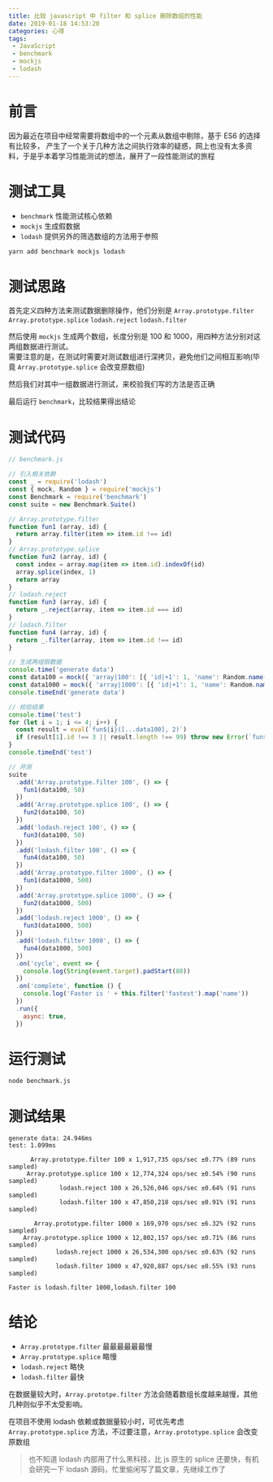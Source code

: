 ```yaml
---
title: 比较 javascript 中 filter 和 splice 删除数组的性能
date: 2019-01-18 14:53:20
categories: 心得
tags:
 - JavaScript
 - benchmark
 - mockjs
 - lodash
---
```


# 前言

因为最近在项目中经常需要将数组中的一个元素从数组中剔除，基于 ES6 的选择有比较多，
产生了一个关于几种方法之间执行效率的疑惑，网上也没有太多资料，于是乎本着学习性能测试的想法，展开了一段性能测试的旅程

# 测试工具

- `benchmark` 性能测试核心依赖
- `mockjs` 生成假数据
- `lodash` 提供另外的筛选数组的方法用于参照

``` bash
yarn add benchmark mockjs lodash
```

# 测试思路

首先定义四种方法来测试数据删除操作，他们分别是 `Array.prototype.filter` `Array.prototype.splice` `lodash.reject` `lodash.filter` 

然后使用 `mockjs` 生成两个数组，长度分别是 100 和 1000，用四种方法分别对这两组数据进行测试。  
需要注意的是，在测试时需要对测试数组进行深拷贝，避免他们之间相互影响(毕竟 `Array.prototype.splice` 会改变原数组)

然后我们对其中一组数据进行测试，来校验我们写的方法是否正确

最后运行 `benchmark`，比较结果得出结论

<!-- more -->

# 测试代码

``` js
// benchmark.js

// 引入相关依赖
const _ = require('lodash')
const { mock, Random } = require('mockjs')
const Benchmark = require('benchmark')
const suite = new Benchmark.Suite()

// Array.prototype.filter
function fun1 (array, id) {
  return array.filter(item => item.id !== id)
}
// Array.prototype.splice
function fun2 (array, id) {
  const index = array.map(item => item.id).indexOf(id)
  array.splice(index, 1)
  return array
}
// lodash.reject
function fun3 (array, id) {
  return _.reject(array, item => item.id === id)
}
// lodash.filter
function fun4 (array, id) {
  return _.filter(array, item => item.id !== id)
}

// 生成两组假数据
console.time('generate data')
const data100 = mock({ 'array|100': [{ 'id|+1': 1, 'name': Random.name(), 'content': Random.paragraph() }] }).array
const data1000 = mock({ 'array|1000': [{ 'id|+1': 1, 'name': Random.name(), 'content': Random.paragraph() }] }).array
console.timeEnd('generate data')

// 校验结果
console.time('test')
for (let i = 1; i <= 4; i++) {
  const result = eval(`fun${i}([...data100], 2)`)
  if (result[1].id !== 3 || result.length !== 99) throw new Error(`fun${i} test failed.`)
}
console.timeEnd('test')

// 开测
suite
  .add('Array.prototype.filter 100', () => {
    fun1(data100, 50)
  })
  .add('Array.prototype.splice 100', () => {
    fun2(data100, 50)
  })
  .add('lodash.reject 100', () => {
    fun3(data100, 50)
  })
  .add('lodash.filter 100', () => {
    fun4(data100, 50)
  })
  .add('Array.prototype.filter 1000', () => {
    fun1(data1000, 500)
  })
  .add('Array.prototype.splice 1000', () => {
    fun2(data1000, 500)
  })
  .add('lodash.reject 1000', () => {
    fun3(data1000, 500)
  })
  .add('lodash.filter 1000', () => {
    fun4(data1000, 500)
  })
  .on('cycle', event => {
    console.log(String(event.target).padStart(80))
  })
  .on('complete', function () {
    console.log('Faster is ' + this.filter('fastest').map('name'))
  })
  .run({
    async: true,
  })
```

# 运行测试

``` bash
node benchmark.js
```

# 测试结果

    generate data: 24.946ms
    test: 1.099ms
    
          Array.prototype.filter 100 x 1,917,735 ops/sec ±0.77% (89 runs sampled)
         Array.prototype.splice 100 x 12,774,324 ops/sec ±0.54% (90 runs sampled)
                  lodash.reject 100 x 26,526,046 ops/sec ±0.64% (91 runs sampled)
                  lodash.filter 100 x 47,850,218 ops/sec ±0.91% (91 runs sampled)

           Array.prototype.filter 1000 x 169,970 ops/sec ±6.32% (92 runs sampled)
        Array.prototype.splice 1000 x 12,802,157 ops/sec ±0.71% (86 runs sampled)
                 lodash.reject 1000 x 26,534,300 ops/sec ±0.63% (92 runs sampled)
                 lodash.filter 1000 x 47,920,887 ops/sec ±0.55% (93 runs sampled)

    Faster is lodash.filter 1000,lodash.filter 100

# 结论

- `Array.prototype.filter` 最最最最最最慢
- `Array.prototype.splice`  略慢
- `lodash.reject` 略快
- `lodash.filter` 最快

在数据量较大时，`Array.prototpe.filter` 方法会随着数组长度越来越慢，其他几种则似乎不太受影响。

在项目不使用 lodash 依赖或数据量较小时，可优先考虑 `Array.prototype.splice` 方法，不过要注意，`Array.prototype.splice` 会改变原数组

> 也不知道 lodash 内部用了什么黑科技，比 js 原生的 splice 还要快，有机会研究一下 lodash 源码，忙里偷闲写了篇文章，先继续工作了
